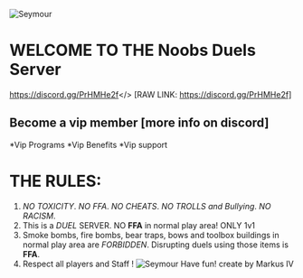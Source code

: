 ![Seymour](https://i.postimg.cc/VL1ZBVb1/mordhau-knight-halberd-banner.jpg)
# WELCOME TO THE **Noobs Duels Server**
<a id="NOOBS DUELS DISCORD">https://discord.gg/PrHMHe2f</> [RAW LINK: https://discord.gg/PrHMHe2f]
## Become a vip member [more info on discord]
   *Vip Programs
   *Vip Benefits
   *Vip support
# **THE RULES:**
1. *NO TOXICITY*.
   *NO FFA*.
   *NO CHEATS*.
   *NO TROLLS and Bullying*.
   *NO RACISM*.
2. This is a *DUEL* SERVER. NO **FFA** in normal play area! ONLY 1v1
3. Smoke bombs, fire bombs, bear traps, bows and toolbox buildings in normal play area are *FORBIDDEN*. Disrupting duels using those items is **FFA**.
4. Respect all players and Staff !
![Seymour](https://i.postimg.cc/PJFnGCg2/maxresdefault.jpg)
Have fun!
create by Markus IV
